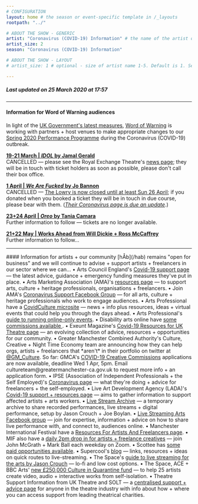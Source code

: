 ```yaml
---
# CONFIGURATION
layout: home # the season or event-specific template in /_layouts
rootpath: "../"

# ABOUT THE SHOW - GENERIC
artist: "Coronavirus (COVID-19) Information" # the name of the artist or company
artist_size: 2
season: "Coronavirus (COVID-19) Information"

# ABOUT THE SHOW - LAYOUT
# artist_size: 1 # optional - size of artist name 1-5. Default is 1. Set longer names to lower values

---
```

##### *Last updated on 25 March 2020 at 17:57*        
          
<hr>          
           
#### Information for Word of Warning audiences          
In light of the <a href="http://www.gov.uk/coronavirus" target="_blank">UK Government's latest measures</a>, [Word of Warning](/) is working with partners + host venues to make appropriate changes to our [Spring 2020 Performance Programme](/current/2020-springsummer) during the Coronavirus (COVID-19) outbreak.                 
         
**[19-21 March | *IDOL* by Jamal Gerald](/current/2020-springsummer/gerald)**         
CANCELLED — please see the Royal Exchange Theatre's <a href="http://www.royalexchange.co.uk/news" target="_blank">news page</a>; they will be in touch with ticket holders as soon as possible, please don't call their box office.          
        
**[1 April | *We Are Fucked* by Jo Bannon](/current/2020-springsummer/bannon)**        
CANCELLED — <a href="http://twitter.com/The_Lowry/status/1242849183171739651" target="_blank">The Lowry is now closed until at least Sun 26 April</a>; if you donated when you booked a ticket they will be in touch in due course, please bear with them. (*<a href="http://thelowry.com/coronavirus/" target="_blank">Their Coronavirus page is due an update</a>*.)        
        
**[23+24 April | *Oreo* by Tania Camara](/current/2020-springsummer/camara)**         
Further information to follow — tickets are no longer available.           
         
**[21+22 May | Works Ahead from Will Dickie + Ross McCaffrey](/current/2020-worksahead)**            
Further information to follow…        
         
<hr>          
#### Information for artists + our community         
[hÅb](/hab) remains "open for business" and we will continue to advise + support artists + freelancers in our sector where we can…       
• Arts Council England's <a href="http://artscouncil.org.uk/covid-19" target="_blank">Covid-19 support page</a> — the latest advice, guidance + emergency funding measures they've put in place.         
• Arts Marketing Association (AMA)'s <a href="http://www.a-m-a.co.uk/coronavirus-covid-19-resources" target="_blank">resources page</a> — to support arts, culture + heritage professionals, organisations + freelancers.        
• Join AMA's <a href="http://facebook.com/groups/AMACommunitySupport" target="_blank">Coronavirus Support Facebook Group</a> — for all arts, culture + heritage professionals who work to engage audiences.        
• Arts Professional have a <a href="http://www.artsprofessional.co.uk/magazine/covidculture" target="_blank">CovidCulture microsite</a>  — news + info plus resources, ideas + virtual events that could help you through the days ahead.          
• Arts Professional's <a href="http://www.artsprofessional.co.uk/news/covid-19-connecting-online-during-social-distancing" target="_blank">guide to running online-only events</a>.          
• Disability arts online have <a href="http://disabilityarts.online/magazine/news/disability-arts-online-announces-new-commissions-for-disabled-artists" target="_blank">some commissions available </a>.         
• Exeunt Magazine's <a href="http://exeuntmagazine.com/features/covid-19-resources-uk-theatre-freelancers" target="_blank">Covid-19 Resources for UK Theatre page</a> — an evolving collection of advice, resources + opportunities for our community.        
• Greater Manchester Combined Authority's Culture, Creative + Night Time Economy team are announcing how they can help orgs, artists + freelancers that *aren't* in their portfolio on twitter at <a href="http://twitter.com/GM_Culture" target="_blank">@GM_Culture</a>. So far: GMCA's <a href="http://twitter.com/GM_Culture/status/1242747895876661248" target="_blank">COVID-19 Creative Commissions</a> applications are now available, deadline Wed 1 Apr, 5pm. Email cultureteam@greatermanchester-ca.gov.uk to request more info + an application form.        
• IPSE (Association of Independent Professionals + the Self Employed)'s <a href="http://www.ipse.co.uk/ipse-news/news-listing/coronavirus-ipse-activity-and-advice-freelancers.html" target="_blank">Coronavirus page</a> — what they're doing + advice for freelancers + the self-employed.        
• Live Art Development Agency (LADA)'s <a href="http://www.thisisliveart.co.uk/resources/covid-19-support-resources" target="_blank">Covid-19 support + resources page</a> — aims to gather information to support affected artists + arts workers.         
• <a href="http://livestreamarchive.co.uk" target="_blank">Live Stream Archive</a> — a temporary archive to share recorded performances, live streams + digital performance, setup by Jason Crouch + Joe Boylan.           
• <a href="http://www.facebook.com/groups/livestreamingarts" target="_blank">Live Streaming Arts Facebook group</a> — join for expertise, information + advice on how to share live performance with, and connect to, audiences online.         
• Manchester International Festival have a <a href="http://mif.co.uk/resources-for-freelance-creatives/" target="_blank">Resources For Artists And Freelancers page</a>.        
• MIF also have a <a href="http://mif.co.uk/mif-drop-in-artists-freelance-creatives" target="_blank">daily 2pm drop in for artists + freelance creatives</a> — join John McGrath + Mark Ball each weekday on Zoom.        
• Scottee has <a href="http://www.scottee.co.uk/single-post/2020/03/20/Room-to-Respond-2020" target="_blank">some paid opportunities available</a>.            
• Supercool's <a href="http://supercooldesign.co.uk/blog/keeping-it-live" target="_blank">blog</a> — links, resources + ideas on quick routes to live-streaming.        
• The Space's <a href="http://www.thespace.org/resource/live-streaming-arts-lo-fi-and-low-cost-options" target="_blank">guide to live streaming for the arts by Jason Crouch</a> — lo-fi and low cost options.        
• The Space, ACE + BBC Arts' <a href="http://www.thespace.org/resource/culture-quarantine" target="_blank">new £250,000 Culture in Quarantine fund</a> — to help 25 artists create video, audio + interactive works from self-isolation.          
• Theatre Support Information from UK Theatre and SOLT — a <a href="http://theatresupport.info" target="_blank">centralised support + advice page</a> for anyone in the theatre industry with info about how + where you can access support from leading theatrical charities.
